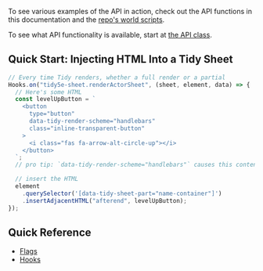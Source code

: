 To see various examples of the API in action, check out the API functions in this documentation and the [repo's world scripts](https://github.com/kgar/foundry-vtt-tidy-5e-sheets/tree/main/compatibility/world-scripts).

To see what API functionality is available, start at [the API class](classes/Tidy5eSheetsApi.html).

## Quick Start: Injecting HTML Into a Tidy Sheet

```js
// Every time Tidy renders, whether a full render or a partial
Hooks.on("tidy5e-sheet.renderActorSheet", (sheet, element, data) => {
  // Here's some HTML
  const levelUpButton = `
    <button
      type="button"
      data-tidy-render-scheme="handlebars"
      class="inline-transparent-button"
    >
      <i class="fas fa-arrow-alt-circle-up"></i>
    </button>
  `;
  // pro tip: `data-tidy-render-scheme="handlebars"` causes this content to re-render on every Tidy render, full or partial

  // insert the HTML
  element
    .querySelector('[data-tidy-sheet-part="name-container"]')
    .insertAdjacentHTML("afterend", levelUpButton);
});
```

## Quick Reference

- [Flags](classes/TidyFlags.html)
- [Hooks](classes/TidyHooks.html)
